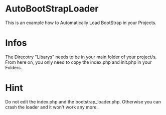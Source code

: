 # AutoBootStrapLoader
This is an example how to Automatically Load BootStrap in your Projects.


# Infos
The Direcotry "Libarys" needs to be in your main folder of your project/s.
From here on, you only need to copy the index.php and init.php in your Folders.

# Hint
Do not edit the index.php and the bootstrap_loader.php. Otherwise you can crash the loader and it won't work any more.
